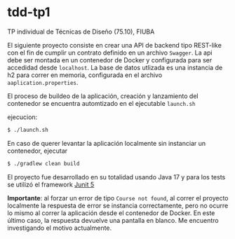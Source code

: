 # tdd-tp1
TP individual de Técnicas de Diseño (75.10), FIUBA

El siguiente proyecto consiste en crear una API de backend tipo REST-like con el fin de cumplir un contrato definido en un archivo `Swagger`. La api debe ser montada en un contenedor de Docker y configurada para ser accedidad desde `localhost`. La base de datos utlizada es una instancia de h2 para correr en memoria, configurada en el archivo `aaplication.properties`.

El proceso de buildeo de la aplicación, creación y lanzamiento del contenedor se encuentra automtizado en el ejecutable `launch.sh`

ejecucion: 

```bash
$ ./launch.sh
```

En caso de querer levantar la aplicación localmente sin instanciar un contenedor, ejecutar

```bash
$ ./gradlew clean build
```

El proyecto fue desarrollado en su totalidad usando Java 17 y para los tests se utilizó el framework [Junit 5](http://example.com](https://junit.org/junit5/docs/current/user-guide/))


**Importante**: al forzar un error de tipo `Course not found`, al correr el proyecto localmente la respuesta de error se instancia correctamente, pero no ocurre lo mismo al correr la aplicación desde el contenedor de Docker. En este último caso, la respuesta devuelve una pantalla en blanco. Me encuentro investigando el motivo actualmente.

